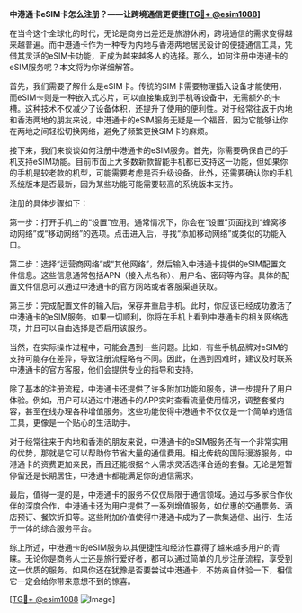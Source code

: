 **中港通卡eSIM卡怎么注册？——让跨境通信更便捷[[TG💪+ @esim1088](https://t.me/s/esim1088)]**

在当今这个全球化的时代，无论是商务出差还是旅游休闲，跨境通信的需求变得越来越普遍。而中港通卡作为一种专为内地与香港两地居民设计的便捷通信工具，凭借其灵活的eSIM卡功能，正成为越来越多人的选择。那么，如何注册中港通卡的eSIM服务呢？本文将为你详细解答。

首先，我们需要了解什么是eSIM卡。传统的SIM卡需要物理插入设备才能使用，而eSIM卡则是一种嵌入式芯片，可以直接集成到手机等设备中，无需额外的卡槽。这种技术不仅减少了设备体积，还提升了使用的便利性。对于经常往返于内地和香港两地的朋友来说，中港通卡的eSIM服务无疑是一个福音，因为它能够让你在两地之间轻松切换网络，避免了频繁更换SIM卡的麻烦。

接下来，我们来谈谈如何注册中港通卡的eSIM服务。首先，你需要确保自己的手机支持eSIM功能。目前市面上大多数新款智能手机都已支持这一功能，但如果你的手机是较老款的机型，可能需要考虑是否升级设备。此外，还需要确认你的手机系统版本是否最新，因为某些功能可能需要较高的系统版本支持。

注册的具体步骤如下：

第一步：打开手机上的“设置”应用。通常情况下，你会在“设置”页面找到“蜂窝移动网络”或“移动网络”的选项。点击进入后，寻找“添加移动网络”或类似的功能入口。

第二步：选择“运营商网络”或“其他网络”，然后输入中港通卡提供的eSIM配置文件信息。这些信息通常包括APN（接入点名称）、用户名、密码等内容。具体的配置文件信息可以通过中港通卡的官方网站或者客服渠道获取。

第三步：完成配置文件的输入后，保存并重启手机。此时，你应该已经成功激活了中港通卡的eSIM服务。如果一切顺利，你将在手机上看到中港通卡的相关网络选项，并且可以自由选择是否启用该服务。

当然，在实际操作过程中，可能会遇到一些问题。比如，有些手机品牌对eSIM的支持可能存在差异，导致注册流程略有不同。因此，在遇到困难时，建议及时联系中港通卡的官方客服，他们会提供专业的指导和支持。

除了基本的注册流程，中港通卡还提供了许多附加功能和服务，进一步提升了用户体验。例如，用户可以通过中港通卡的APP实时查看流量使用情况，调整套餐内容，甚至在线办理各种增值服务。这些功能使得中港通卡不仅仅是一个简单的通信工具，更像是一个贴心的生活助手。

对于经常往来于内地和香港的朋友来说，中港通卡的eSIM服务还有一个非常实用的优势，那就是它可以帮助你节省大量的通信费用。相比传统的国际漫游服务，中港通卡的资费更加亲民，而且还能根据个人需求灵活选择合适的套餐。无论是短暂停留还是长期居住，中港通卡都能满足你的通信需求。

最后，值得一提的是，中港通卡的服务不仅仅局限于通信领域。通过与多家合作伙伴的深度合作，中港通卡还为用户提供了一系列增值服务，如优惠的交通票务、酒店预订、餐饮折扣等。这些附加价值使得中港通卡成为了一款集通信、出行、生活于一体的综合服务平台。

综上所述，中港通卡的eSIM服务以其便捷性和经济性赢得了越来越多用户的青睐。无论你是商务人士还是旅行爱好者，都可以通过简单的几步注册流程，享受到这一优质的服务。如果你还在犹豫是否要尝试中港通卡，不妨亲自体验一下，相信它一定会给你带来意想不到的惊喜。

[[TG💪+ @esim1088](https://t.me/s/esim1088) ![Image](https://i.postimg.cc/4NQfJmqS/Snipaste-2025-05-13-00-14-12.png)]